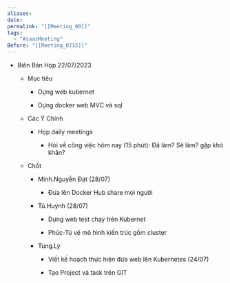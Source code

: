 ```yaml
---
aliases: 
date: 
permalink: "[[Meeting_00]]"
tags:
  - "#saasMeeting"
Before: "[[Meeting_0715]]"
---
```

- Biên Bản Họp 22/07/2023
    
    - Mục tiêu
        
        - Dựng web kubernet
            
        - Dựng docker web MVC và sql
            
    - Các Ý Chính
        
        - Họp daily meetings
            
            - Hỏi về công việc hôm nay (15 phút): Đã làm? Sẽ làm? gặp khó khăn?
                
    - Chốt
        
        - Minh.Nguyễn Đạt (28/07)
            
            - Đưa lên Docker Hub share mọi người
                
        - Tú.Huỳnh (28/07)
            
            - Dựng web test chạy trên Kubernet
                
            - Phúc-Tú vẽ mô hình kiến trúc gồm cluster
                
        - Tùng.Lý
            
            - Viết kế hoạch thực hiện đưa web lên Kubernetes (24/07)
                
            - Tạo Project và task trên GIT